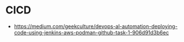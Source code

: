 # CICD

- https://medium.com/geekculture/devops-al-automation-deploying-code-using-jenkins-aws-podman-github-task-1-906d91d3b6ec